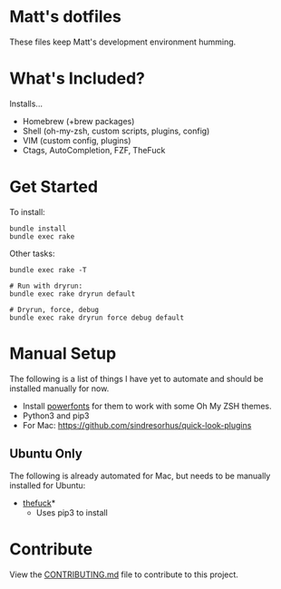 # Matt's dotfiles

These files keep Matt's development environment humming.

# What's Included?

Installs...

- Homebrew (+brew packages)
- Shell (oh-my-zsh, custom scripts, plugins, config)
- VIM (custom config, plugins)
- Ctags, AutoCompletion, FZF, TheFuck

# Get Started

To install:

```
bundle install
bundle exec rake
```

Other tasks:

```
bundle exec rake -T

# Run with dryrun:
bundle exec rake dryrun default

# Dryrun, force, debug
bundle exec rake dryrun force debug default
```

# Manual Setup

The following is a list of things I have yet to automate and should be installed
manually for now.

- Install [powerfonts](https://github.com/powerline/fonts) for them to work with
some Oh My ZSH themes.
- Python3 and pip3
- For Mac: https://github.com/sindresorhus/quick-look-plugins

## Ubuntu Only

The following is already automated for Mac, but needs to be manually installed for Ubuntu:

- [thefuck](https://github.com/nvbn/thefuck)*
  - Uses pip3 to install

# Contribute

View the [CONTRIBUTING.md](./CONTRIBUTING.md) file to contribute to this
project.
